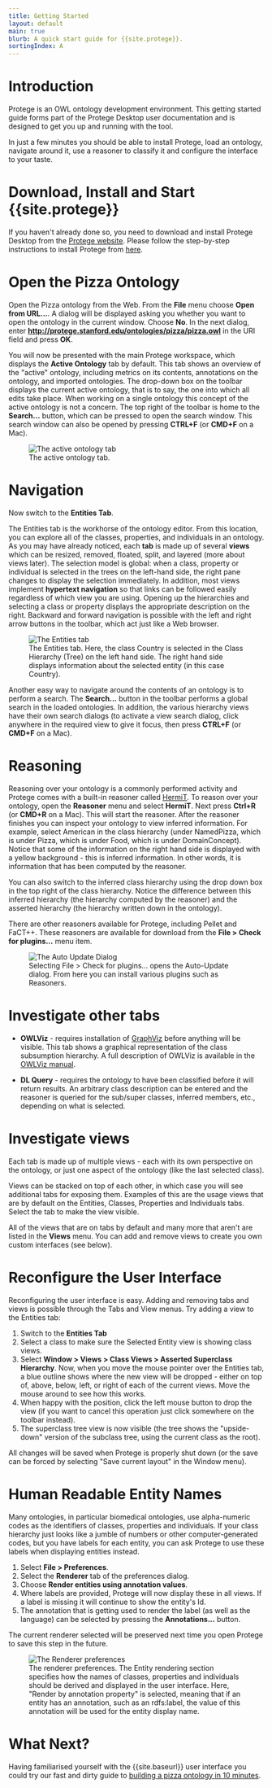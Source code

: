```yaml
---
title: Getting Started
layout: default
main: true
blurb: A quick start guide for {{site.protege}}.
sortingIndex: A
---
```

# Introduction

Protege is an OWL ontology development environment. This getting started guide forms part of the Protege Desktop user documentation and is designed to get you up and running with the tool.

In just a few minutes you should be able to install Protege, load an ontology, navigate around it, use a reasoner to classify it and configure the interface to your taste.

# Download, Install and Start {{site.protege}}

If you haven't already done so, you need to download and install Protege Desktop from the [Protege website](http://protege.stanford.edu/products.php#desktop-protege).  Please follow the step-by-step instructions to install Protege from [here]({{site.baseurl}}/installation).

# Open the Pizza Ontology

Open the Pizza ontology from the Web.  From the **File** menu choose **Open from URL...**.  A dialog will be displayed asking you whether you want to open the ontology in the current window.  Choose **No**.  In the next dialog, enter **http://protege.stanford.edu/ontologies/pizza/pizza.owl** in the URI field and press **OK**.

You will now be presented with the main Protege workspace, which displays the **Active Ontology** tab by default. This tab shows an overview of the "active" ontology, including metrics on its contents, annotations on the ontology, and imported ontologies. The drop-down box on the toolbar displays the current active ontology, that is to say, the one into which all edits take place. When working on a single ontology this concept of the active ontology is not a concern.  The top right of the toolbar is home to the **Search...** button, which can be pressed to open the search window.  This search window can also be opened by pressing **CTRL+F** (or **CMD+F** on a Mac).

<figure>
  <img src="{{site.baseurl}}/assets/tabs/active-ontology/active-ontology-tab.png" alt="The active ontology tab">
  <figcaption>The active ontology tab.</figcaption>
</figure>

# Navigation

Now switch to the **Entities Tab**.

The Entities tab is the workhorse of the ontology editor.
From this location, you can explore all of the classes, properties, and individuals in an ontology.
As you may have already noticed, each **tab**
is made up of several **views**
which can be resized, removed, floated, split, and layered (more about views later).
The selection model is global:
when a class, property or individual is selected in the trees on the left-hand side,
the right pane changes to display the selection immediately.
In addition, most views implement **hypertext navigation**
so that links can be followed easily regardless of which view you are using.
Opening up the hierarchies and selecting a class or property displays the appropriate description on the right.
Backward and forward navigation is possible with the left and right arrow buttons in the toolbar,
which act just like a Web browser.

<figure>
  <img src="{{site.baseurl}}/assets/tabs/entities/entities-tab.png" alt="The Entities tab">
  <figcaption>
  The Entities tab.  Here, the class Country is selected in the Class Hierarchy (Tree) on the left hand side.
  The right hand side displays information about the selected entity (in this case Country).
  </figcaption>
</figure>

Another easy way to navigate around the contents of an ontology is to perform a search.
The **Search...** button in the toolbar performs a global search in the loaded ontologies.
In addition, the various hierarchy views have their own search dialogs
(to activate a view search dialog, click anywhere in the required view to give it focus, then press **CTRL+F** (or **CMD+F** on a Mac).

# Reasoning

Reasoning over your ontology is a commonly performed activity and Protege comes
with a built-in reasoner called [HermiT](http://www.hermit-reasoner.com). To reason over your ontology, open the **Reasoner** menu and select **HermiT**.  Next press **Ctrl+R** (or **CMD+R** on a Mac). This will start the reasoner.  After the reasoner finishes you can inspect your ontology to view inferred information.  For example, select American in the class hierarchy (under NamedPizza, which is under Pizza, which is under Food, which is under DomainConcept).  Notice that some of the information on the right hand side is displayed with a yellow background - this is inferred information.  In other words, it is information that has been computed by the reasoner.  

You can also switch to the inferred class hierarchy using the drop down box in the top right of the class hierarchy.  Notice the difference between this inferred hierarchy (the hierarchy computed by the reasoner) and the asserted hierarchy (the hierarchy written down in the ontology).

There are other reasoners available for Protege, including Pellet and FaCT++.  These reasoners are available for download from the **File > Check for plugins...** menu item.

<figure>
  <img src="{{site.baseurl}}/assets/dialogs/auto-update.png" alt="The Auto Update Dialog">
  <figcaption>
  Selecting File > Check for plugins... opens the Auto-Update dialog.  From here you can install
  various plugins such as Reasoners.
  </figcaption>
</figure>

# Investigate other tabs

* **OWLViz** - requires installation of [GraphViz](http://www.graphviz.org/) before anything will be visible. This tab shows a graphical representation of the class subsumption hierarchy. A full description of OWLViz is available in the [OWLViz manual](https://github.com/protegeproject/owlviz).

* **DL Query** - requires the ontology to have been classified before it will return results. An arbitrary class description can be entered and the reasoner is queried for the sub/super classes, inferred members, etc., depending on what is selected.


# Investigate views

Each tab is made up of multiple views - each with its own perspective on the ontology, or just one aspect of the ontology (like the last selected class).

Views can be stacked on top of each other, in which case you will see additional tabs for exposing them.  Examples of this are the usage views that are by default on the Entities, Classes, Properties and Individuals tabs.  Select the tab to make the view visible.

All of the views that are on tabs by default and many more that aren't are listed in the **Views** menu.
You can add and remove views to create you own custom interfaces (see below).

# Reconfigure the User Interface

Reconfiguring the user interface is easy. Adding and removing tabs and views is possible through the Tabs and View menus. Try adding a view to the Entities tab:

1. Switch to the **Entities Tab**
2. Select a class to make sure the Selected Entity view is showing class views.
3. Select **Window > Views > Class Views > Asserted Superclass Hierarchy**. Now, when you move the mouse pointer over the Entities tab, a blue outline shows where the new view will be dropped - either on top of, above, below, left, or right of each of the current views.  Move the mouse around to see how this works.
4. When happy with the position, click the left mouse button to drop the view (if you want to cancel this operation just click somewhere on the toolbar instead).
5. The superclass tree view is now visible (the tree shows the "upside-down" version of the subclass tree, using the current class as the root).

All changes will be saved when Protege is properly shut down (or the save can be forced by selecting "Save current layout" in the Window menu).

# Human Readable Entity Names

Many ontologies, in particular biomedical ontologies, use alpha-numeric codes as the identifiers of classes, properties and individuals. If your class hierarchy just looks like a jumble of numbers or other computer-generated codes, but you have labels for each entity, you can ask Protege to use these labels when displaying entities instead.

1. Select **File > Preferences**.
2. Select the **Renderer** tab of the preferences dialog.
3. Choose **Render entities using annotation values**.
4. Where labels are provided, Protege will now display these in all views. If a label is missing it will continue to show the entity's Id.
5. The annotation that is getting used to render the label (as well as the language) can be selected by pressing the **Annotations...** button.

The current renderer selected will be preserved next time you open Protege to save this step in the future.

<figure>
  <img src="{{site.baseurl}}/assets/Preferences/renderer/renderer-preferences.png" alt="The Renderer preferences">
  <figcaption>
  The renderer preferences.  The Entity rendering section specifies how the names of classes, properties and individuals should be derived and displayed in the user interface.  Here, "Render by annotation property" is selected, meaning that if an entity has an annotation, such as an rdfs:label, the value of this annotation will be used for the entity display name.
  </figcaption>
</figure>

# What Next?

Having familiarised yourself with the {{site.baseurl}} user interface you could
try our fast and dirty guide to [building a pizza ontology in 10 minutes](http://protegewiki.stanford.edu/wiki/Protege4Pizzas10Minutes).
